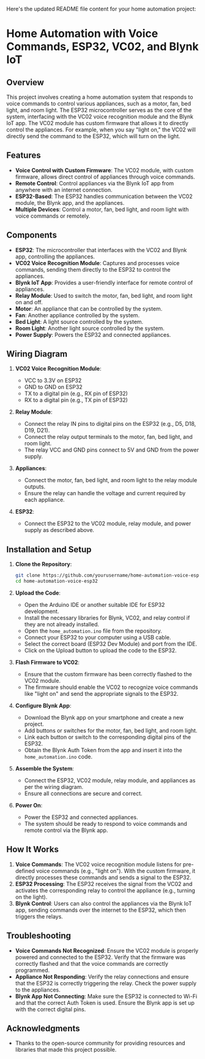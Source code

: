 Here's the updated README file content for your home automation project:

# Home Automation with Voice Commands, ESP32, VC02, and Blynk IoT

## Overview

This project involves creating a home automation system that responds to voice commands to control various appliances, such as a motor, fan, bed light, and room light. The ESP32 microcontroller serves as the core of the system, interfacing with the VC02 voice recognition module and the Blynk IoT app. The VC02 module has custom firmware that allows it to directly control the appliances. For example, when you say "light on," the VC02 will directly send the command to the ESP32, which will turn on the light.

## Features

- **Voice Control with Custom Firmware**: The VC02 module, with custom firmware, allows direct control of appliances through voice commands.
- **Remote Control**: Control appliances via the Blynk IoT app from anywhere with an internet connection.
- **ESP32-Based**: The ESP32 handles communication between the VC02 module, the Blynk app, and the appliances.
- **Multiple Devices**: Control a motor, fan, bed light, and room light with voice commands or remotely.

## Components

- **ESP32**: The microcontroller that interfaces with the VC02 and Blynk app, controlling the appliances.
- **VC02 Voice Recognition Module**: Captures and processes voice commands, sending them directly to the ESP32 to control the appliances.
- **Blynk IoT App**: Provides a user-friendly interface for remote control of appliances.
- **Relay Module**: Used to switch the motor, fan, bed light, and room light on and off.
- **Motor**: An appliance that can be controlled by the system.
- **Fan**: Another appliance controlled by the system.
- **Bed Light**: A light source controlled by the system.
- **Room Light**: Another light source controlled by the system.
- **Power Supply**: Powers the ESP32 and connected appliances.

## Wiring Diagram

1. **VC02 Voice Recognition Module**:
   - VCC to 3.3V on ESP32
   - GND to GND on ESP32
   - TX to a digital pin (e.g., RX pin of ESP32)
   - RX to a digital pin (e.g., TX pin of ESP32)

2. **Relay Module**:
   - Connect the relay IN pins to digital pins on the ESP32 (e.g., D5, D18, D19, D21).
   - Connect the relay output terminals to the motor, fan, bed light, and room light.
   - The relay VCC and GND pins connect to 5V and GND from the power supply.

3. **Appliances**:
   - Connect the motor, fan, bed light, and room light to the relay module outputs.
   - Ensure the relay can handle the voltage and current required by each appliance.

4. **ESP32**:
   - Connect the ESP32 to the VC02 module, relay module, and power supply as described above.

## Installation and Setup

1. **Clone the Repository**:
   ```bash
   git clone https://github.com/yourusername/home-automation-voice-esp32.git
   cd home-automation-voice-esp32
   ```

2. **Upload the Code**:
   - Open the Arduino IDE or another suitable IDE for ESP32 development.
   - Install the necessary libraries for Blynk, VC02, and relay control if they are not already installed.
   - Open the `home_automation.ino` file from the repository.
   - Connect your ESP32 to your computer using a USB cable.
   - Select the correct board (ESP32 Dev Module) and port from the IDE.
   - Click on the Upload button to upload the code to the ESP32.

3. **Flash Firmware to VC02**:
   - Ensure that the custom firmware has been correctly flashed to the VC02 module.
   - The firmware should enable the VC02 to recognize voice commands like "light on" and send the appropriate signals to the ESP32.

4. **Configure Blynk App**:
   - Download the Blynk app on your smartphone and create a new project.
   - Add buttons or switches for the motor, fan, bed light, and room light.
   - Link each button or switch to the corresponding digital pins of the ESP32.
   - Obtain the Blynk Auth Token from the app and insert it into the `home_automation.ino` code.

5. **Assemble the System**:
   - Connect the ESP32, VC02 module, relay module, and appliances as per the wiring diagram.
   - Ensure all connections are secure and correct.

6. **Power On**:
   - Power the ESP32 and connected appliances.
   - The system should be ready to respond to voice commands and remote control via the Blynk app.

## How It Works

1. **Voice Commands**: The VC02 voice recognition module listens for pre-defined voice commands (e.g., "light on"). With the custom firmware, it directly processes these commands and sends a signal to the ESP32.
2. **ESP32 Processing**: The ESP32 receives the signal from the VC02 and activates the corresponding relay to control the appliance (e.g., turning on the light).
3. **Blynk Control**: Users can also control the appliances via the Blynk IoT app, sending commands over the internet to the ESP32, which then triggers the relays.

## Troubleshooting

- **Voice Commands Not Recognized**: Ensure the VC02 module is properly powered and connected to the ESP32. Verify that the firmware was correctly flashed and that the voice commands are correctly programmed.
- **Appliance Not Responding**: Verify the relay connections and ensure that the ESP32 is correctly triggering the relay. Check the power supply to the appliances.
- **Blynk App Not Connecting**: Make sure the ESP32 is connected to Wi-Fi and that the correct Auth Token is used. Ensure the Blynk app is set up with the correct digital pins.



## Acknowledgments

- Thanks to the open-source community for providing resources and libraries that made this project possible.

